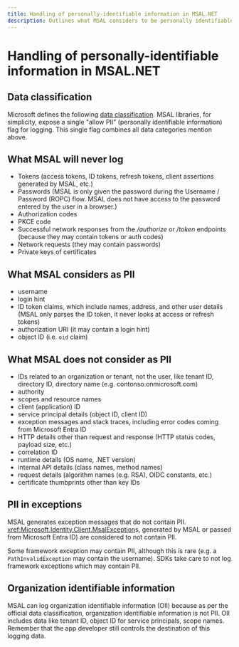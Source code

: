 ```yaml
---
title: Handling of personally-identifiable information in MSAL.NET
description: Outlines what MSAL considers to be personally identifiable information.
---
```


# Handling of personally-identifiable information in MSAL.NET

## Data classification

Microsoft defines the following [data classification](https://www.microsoft.com/en-us/trust-center/privacy/customer-data-definitions). MSAL libraries, for simplicity, expose a single "allow PII" (personally identifiable information) flag for logging. This single flag combines all data categories mention above.

## What MSAL will never log

- Tokens (access tokens, ID tokens, refresh tokens, client assertions generated by MSAL, etc.)
- Passwords (MSAL is only given the password during the Username / Password (ROPC) flow. MSAL does not have access to the password entered by the user in a browser.)
- Authorization codes
- PKCE code
- Successful network responses from the _/authorize_ or _/token_ endpoints (because they may contain tokens or auth codes)
- Network requests (they may contain passwords)
- Private keys of certificates

## What MSAL considers as PII

- username
- login hint
- ID token claims, which include names, address, and other user details (MSAL only parses the ID token, it never looks at access or refresh tokens)
- authorization URI (it may contain a login hint)
- object ID (i.e. `oid` claim)

## What MSAL does not consider as PII

- IDs related to an organization or tenant, not the user, like tenant ID, directory ID, directory name (e.g. contonso.onmicrosoft.com)
- authority
- scopes and resource names
- client (application) ID
- service principal details (object ID, client ID)
- exception messages and stack traces, including error codes coming from Microsoft Entra ID
- HTTP details other than request and response (HTTP status codes, payload size, etc.)
- correlation ID
- runtime details (OS name, .NET version)
- internal API details (class names, method names)
- request details (algorithm names (e.g. RSA), OIDC constants, etc.)
- certificate thumbprints other than key IDs

## PII in exceptions

MSAL generates exception messages that do not contain PII. <xref:Microsoft.Identity.Client.MsalException>s, generated by MSAL or passed from Microsoft Entra ID) are considered to not contain PII.

Some framework exception may contain PII, although this is rare (e.g. a `PathInvalidException` may contain the username). SDKs take care to not log framework exceptions which may contain PII.

## Organization identifiable information

MSAL can log organization identifiable information (OII) because as per the official data classification, organization identifiable information is not PII. OII includes data like tenant ID, object ID for service principals, scope names. Remember that the app developer still controls the destination of this logging data.
